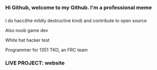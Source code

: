 ### Hi Github, welcome to my Github. I'm a professional meme
### 

I do hacc(the mildly destructive kind) and contribute to open source

Also noob game dev

White hat hacker test

Programmer for 1351 TKO, an FRC team

### LIVE PROJECT: website
<!--
**sherlocknomes/sherlocknomes** is a ✨ _special_ ✨ repository because its `README.md` (this file) appears on your GitHub profile.

Here are some ideas to get you started:

- 🔭 I’m currently working on ...
- 🌱 I’m currently learning ...
- 👯 I’m looking to collaborate on ...
- 🤔 I’m looking for help with ...
- 💬 Ask me about ...
- 📫 How to reach me: ...
- 😄 Pronouns: ...
- ⚡ Fun fact: ...
-->
